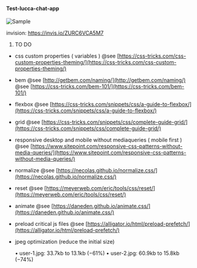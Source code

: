 
#### Test-lucca-chat-app ####


![Sample](https://lh3.googleusercontent.com/XQRK6-bWQ_cRLUOWT3COfOTviazBQv2cvM6FNAkS_KFVuXSW6Ohyh829Xb1cCapfueJeeyuUN5r3aRUlbsq92xuS48jDQufugkdQfUAChwq-IJULz1Ty3JvC6_y9H1doJDu87bARKu2nv1pNbUWbV3kJSNJ91k2BneHcB59LlulR5EBRAv8wv5XwtT_7bfnXbAjd-4ZlAuPDBHOYtn75DcqYjx0NUU9bc7HyjJO-IsXgeRdiF8fpH1Ej9pd5L84tXkuaD_ZdDetgnYkctdorguz5iG21BuCIMT3oDhglGKp8E6NKP_10Gqy9V9OChi9YaQavgsBOZrsMAcKR6tFdBP4mU7ArbFVUjwIRRWp3ZBnPDH_eFFMUhTtm2dxY1kzmoMUGQP1Kl9lnggAnpM_NcevcWaYJi0F01iVKGWx1yTQsYK84KIfrGqEs5gaJeNcy6Bay_mA3rs3EsL26uTkfFI-cNYx_oYihZGi_v1B2dDIaq_L1kdOsD_z3deV7_W-Ltbi95Ge51QUhSiTr9eB4iKs11yXEhf5VqiA8f21TiaKjFYJMd_bgSoIDTGoIoBenAYqnGutMbD77koOHOyOMo-QxFxMgkJoXwvnuQG4=w3000-h5331)

invision: https://invis.io/ZURC6VCA5M7

1. TO DO

- css custom properties ( variables )
  @see [https://css-tricks.com/css-custom-properties-theming/](https://css-tricks.com/css-custom-properties-theming/)

- bem
  @see [http://getbem.com/naming/](http://getbem.com/naming/)
  @see [https://css-tricks.com/bem-101/](https://css-tricks.com/bem-101/)

- flexbox
  @see [https://css-tricks.com/snippets/css/a-guide-to-flexbox/](https://css-tricks.com/snippets/css/a-guide-to-flexbox/)

- grid
  @see [https://css-tricks.com/snippets/css/complete-guide-grid/](https://css-tricks.com/snippets/css/complete-guide-grid/)

- responsive desktop and mobile without mediaqueries ( mobile first )
  @see [https://www.sitepoint.com/responsive-css-patterns-without-media-queries/](https://www.sitepoint.com/responsive-css-patterns-without-media-queries/)

- normalize
  @see [https://necolas.github.io/normalize.css/](https://necolas.github.io/normalize.css/)

- reset
  @see [https://meyerweb.com/eric/tools/css/reset/](https://meyerweb.com/eric/tools/css/reset/)

- animate
  @see [https://daneden.github.io/animate.css/](https://daneden.github.io/animate.css/)

- preload critical js files
  @see [https://alligator.io/html/preload-prefetch/](https://alligator.io/html/preload-prefetch/)

- jpeg optimization (reduce the initial size)

  • user-1.jpg: 33.7kb to 13.1kb (−61%)
  • user-2.jpg: 60.9kb to 15.8kb (−74%)
